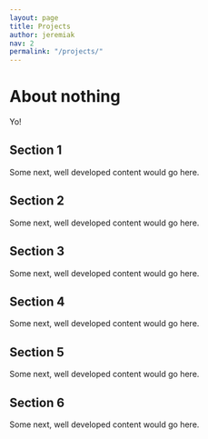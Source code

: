 ```yaml
---
layout: page
title: Projects
author: jeremiak
nav: 2
permalink: "/projects/"
---
```


# About nothing

Yo!

## Section 1

Some next, well developed content would go here.

## Section 2

Some next, well developed content would go here.

## Section 3

Some next, well developed content would go here.

## Section 4

Some next, well developed content would go here.

## Section 5

Some next, well developed content would go here.

## Section 6

Some next, well developed content would go here.
